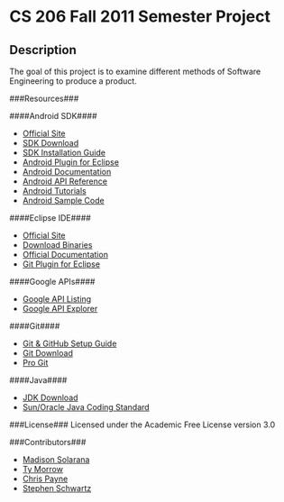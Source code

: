 CS 206 Fall 2011 Semester Project
=================================

Description
-----------
The goal of this project is to examine different methods of Software Engineering to produce a product.

###Resources###

####Android SDK####
* [Official Site](http://developer.android.com/index.html)
* [SDK Download](http://developer.android.com/sdk/index.html)
* [SDK Installation Guide](http://developer.android.com/sdk/installing.html)
* [Android Plugin for Eclipse](http://developer.android.com/sdk/eclipse-adt.html#installing)
* [Android Documentation](http://developer.android.com/guide/index.html)
* [Android API Reference](http://developer.android.com/reference/packages.html)
* [Android Tutorials](http://bit.ly/g8EPkR)
* [Android Sample Code](http://bit.ly/gOi0TD)

####Eclipse IDE####
* [Official Site](http://eclipse.org/)
* [Download Binaries](http://www.eclipse.org/downloads/)
* [Official Documentation](http://help.eclipse.org/indigo/index.jsp)
* [Git Plugin for Eclipse](http://eclipse.org/egit/)

####Google APIs####
* [Google API Listing](http://code.google.com/more/)
* [Google API Explorer](https://code.google.com/apis/explorer/)

####Git####
* [Git & GitHub Setup Guide](http://help.github.com/set-up-git-redirect)
* [Git Download](http://git-scm.com/download)
* [Pro Git](http://progit.org/)

####Java####
* [JDK Download](http://www.oracle.com/technetwork/java/javase/downloads/index.html)
* [Sun/Oracle Java Coding Standard](http://www.oracle.com/technetwork/java/codeconvtoc-136057.html)

###License###
Licensed under the Academic Free License version 3.0

###Contributors###

* [Madison Solarana](mailto:masz89@mail.mst.edu)
* [Ty Morrow](mailto:tyler.morrow@mst.edu)
* [Chris Payne](mailto:clpg24@mst.edu)
* [Stephen Schwartz](mailto:sasyv6@mail.mst.edu)